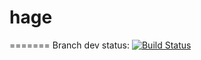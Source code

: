 # hage
=======
Branch dev status:
[![Build Status](https://travis-ci.org/ymachkivskiy/hage.svg?branch=master)](https://travis-ci.org/ymachkivskiy/hage)
